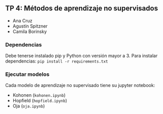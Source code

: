 ## TP 4: Métodos de aprendizaje no supervisados

- Ana Cruz
- Agustín Spitzner
- Camila Borinsky

### Dependencias

Debe tenerse instalado pip y Python con versión mayor a 3.
Para instalar dependencias: `pip install -r requirements.txt`

### Ejecutar modelos

Cada modelo de aprendizaje no supervisado tiene su jupyter notebook:

- Kohonen (`kohonen.ipynb`)
- Hopfield (`hopfield.ipynb`)
- Oja (`oja.ipynb`)
